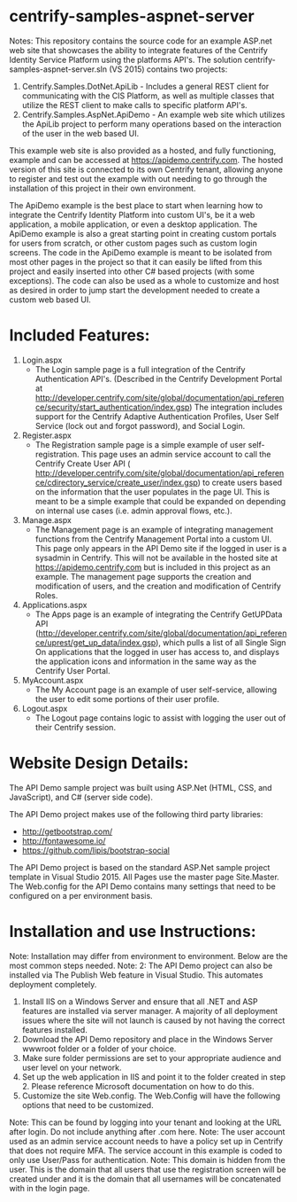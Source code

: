 # centrify-samples-aspnet-server

Notes: This repository contains the source code for an example ASP.net web site that showcases the ability to integrate features of the Centrify Identity Service Platform using the platforms API's. 
The solution centrify-samples-aspnet-server.sln (VS 2015) contains two projects:
  1. Centrify.Samples.DotNet.ApiLib - Includes a general REST client for communicating with the CIS Platform, as well as
  multiple classes that utilize the REST client to make calls to specific platform API's.
  2. Centrify.Samples.AspNet.ApiDemo - An example web site which utilizes the ApiLib project to perform many operations based on the interaction of the user in the web based UI.
  
This example web site is also provided as a hosted, and fully functioning, example and can be accessed at https://apidemo.centrify.com. The hosted version of this site is connected to its own Centrify tenant, allowing anyone 
to register and test out the example with out needing to go through the installation of this project in their own environment.

The ApiDemo example is the best place to start when learning how to integrate the Centrify Identity Platform into custom UI's, be it a web application, a mobile application, or even a desktop application.
The ApiDemo example is also a great starting point in creating custom portals for users from scratch, or other custom pages such as custom login screens. The code in the ApiDemo example is meant to be isolated from
most other pages in the project so that it can easily be lifted from this project and easily inserted into other C# based projects (with some exceptions). The code can also be used as a whole to customize and host as desired in order to jump start 
the development needed to create a custom web based UI. 

# Included Features:

  1. Login.aspx
      - The Login sample page is a full integration of the Centrify Authentication API's. (Described in the Centrify Development Portal at http://developer.centrify.com/site/global/documentation/api_reference/security/start_authentication/index.gsp)
        The integration includes support for the Centrify Adaptive Authentication Profiles, User Self Service (lock out and forgot password), and Social Login.
  2. Register.aspx
      - The Registration sample page is a simple example of user self-registration. This page uses an admin service account to call the Centrify Create User API ( http://developer.centrify.com/site/global/documentation/api_reference/cdirectory_service/create_user/index.gsp)
        to create users based on the information that the user populates in the page UI. This is meant to be a simple example that could be expanded on depending on internal use cases (i.e. admin approval flows, etc.). 
  3. Manage.aspx
      -  The Management page is an example of integrating management functions from the Centrify Management Portal into a custom UI. This page only appears in the API Demo site if the logged in user is a sysadmin in Centrify. This will not be available in the hosted site at https://apidemo.centrify.com
         but is included in this project as an example. The management page supports the creation and modification of users, and the creation and modification of Centrify Roles.
  4. Applications.aspx
      -  The Apps page is an example of integrating the Centrify GetUPData API (http://developer.centrify.com/site/global/documentation/api_reference/uprest/get_up_data/index.gsp), which pulls a list of all Single Sign On applications that the logged in user has access to, and displays
         the application icons and information in the same way as the Centrify User Portal. 
  5. MyAccount.aspx
      - The My Account page is an example of user self-service, allowing the user to edit some portions of their user profile. 
  6. Logout.aspx
      - The Logout page contains logic to assist with logging the user out of their Centrify session.
      
  # Website Design Details:    
 
 The API Demo sample project was built using ASP.Net (HTML, CSS, and JavaScript), and C# (server side code). 
 
 The API Demo project makes use of the following third party libraries:
 - http://getbootstrap.com/
 - http://fontawesome.io/
 - https://github.com/lipis/bootstrap-social
 
 The API Demo project is based on the standard ASP.Net sample project template in Visual Studio 2015. All Pages use the master page Site.Master. 
 The Web.config for the API Demo contains many settings that need to be configured on a per environment basis. 
      

 # Installation and use Instructions:

 Note: Installation may differ from environment to environment. Below are the most common steps needed.
 Note: 2: The API Demo project can also be installed via The Publish Web feature in Visual Studio. This automates deployment completely.

1. Install IIS on a Windows Server and ensure that all .NET and ASP features are installed via server manager. A majority of all deployment issues where the site will not launch is caused by not having the correct features installed.
2. Download the API Demo repository and place in the Windows Server wwwroot folder or a folder of your choice. 
3. Make sure folder permissions are set to your appropriate audience and user level on your network. 
4. Set up the web application in IIS and point it to the folder created in step 2. Please reference Microsoft documentation on how to do this.
5. Customize the site Web.config. The Web.Config will have the following options that need to be customized.

 <add key="TenantUrl" value="https://tenant.centrify.com" />
    Note: This can be found by logging into your tenant and looking at the URL after login. Do not include anything after .com here.
 <add key="AdminServiceAccount" value="user@domain" />
    Note: The user account used as an admin service account needs to have a policy set up in Centrify that does not require MFA. The service account in this example is coded to only use User/Pass for authentication.
 <add key="AdminServicePass" value="pass" />
 <add key="DefaultDomain" value="@yourdomain.com" />
    Note: This domain is hidden from the user. This is the domain that all users that use the registration screen will be created under and it is the domain that all usernames will be concatenated with in the login page.
    
 


